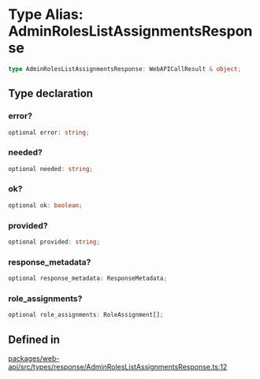 # Type Alias: AdminRolesListAssignmentsResponse

```ts
type AdminRolesListAssignmentsResponse: WebAPICallResult & object;
```

## Type declaration

### error?

```ts
optional error: string;
```

### needed?

```ts
optional needed: string;
```

### ok?

```ts
optional ok: boolean;
```

### provided?

```ts
optional provided: string;
```

### response\_metadata?

```ts
optional response_metadata: ResponseMetadata;
```

### role\_assignments?

```ts
optional role_assignments: RoleAssignment[];
```

## Defined in

[packages/web-api/src/types/response/AdminRolesListAssignmentsResponse.ts:12](https://github.com/slackapi/node-slack-sdk/blob/c15385ef93ccdde9702f52f7d1f445999203d794/packages/web-api/src/types/response/AdminRolesListAssignmentsResponse.ts#L12)
